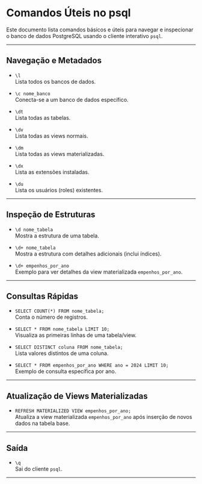 # Comandos Úteis no psql

Este documento lista comandos básicos e úteis para navegar e inspecionar o banco de dados PostgreSQL usando o cliente interativo `psql`.

---

## Navegação e Metadados

- `\l`  
  Lista todos os bancos de dados.

- `\c nome_banco`  
  Conecta-se a um banco de dados específico.

- `\dt`  
  Lista todas as tabelas.

- `\dv`  
  Lista todas as views normais.

- `\dm`  
  Lista todas as views materializadas.

- `\dx`  
  Lista as extensões instaladas.

- `\du`  
  Lista os usuários (roles) existentes.

---

## Inspeção de Estruturas

- `\d nome_tabela`  
  Mostra a estrutura de uma tabela.

- `\d+ nome_tabela`  
  Mostra a estrutura com detalhes adicionais (inclui índices).

- `\d+ empenhos_por_ano`  
  Exemplo para ver detalhes da view materializada `empenhos_por_ano`.

---

## Consultas Rápidas

- `SELECT COUNT(*) FROM nome_tabela;`  
  Conta o número de registros.

- `SELECT * FROM nome_tabela LIMIT 10;`  
  Visualiza as primeiras linhas de uma tabela/view.

- `SELECT DISTINCT coluna FROM nome_tabela;`  
  Lista valores distintos de uma coluna.

- `SELECT * FROM empenhos_por_ano WHERE ano = 2024 LIMIT 10;`  
  Exemplo de consulta específica por ano.

---

## Atualização de Views Materializadas

- `REFRESH MATERIALIZED VIEW empenhos_por_ano;`  
  Atualiza a view materializada `empenhos_por_ano` após inserção de novos dados na tabela base.

---

## Saída

- `\q`  
  Sai do cliente `psql`.

---
